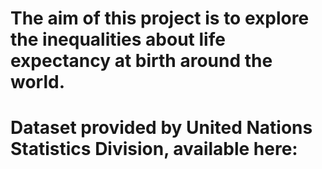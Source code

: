 # The aim of this project is to explore the inequalities about life expectancy at birth around the world. 
# Dataset provided by United Nations Statistics Division, available here: 
